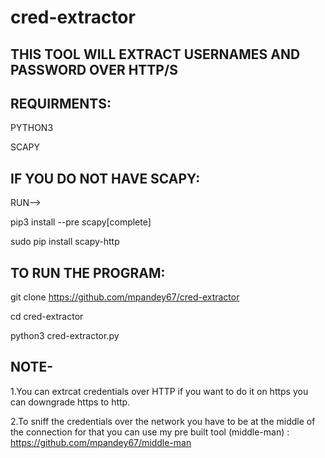 # cred-extractor

## THIS TOOL WILL EXTRACT USERNAMES AND PASSWORD OVER HTTP/S

## REQUIRMENTS:

PYTHON3

SCAPY

## IF YOU DO NOT HAVE SCAPY:

RUN-->

pip3 install --pre scapy[complete]

sudo pip install scapy-http

## TO RUN THE PROGRAM:

git clone https://github.com/mpandey67/cred-extractor

cd cred-extractor

python3 cred-extractor.py



## NOTE- 
1.You can extrcat credentials over HTTP if you want to do it on https you can downgrade https to http.

2.To sniff the credentials over the network you have to be at the middle of the connection for that you can use my pre built tool (middle-man) : https://github.com/mpandey67/middle-man
